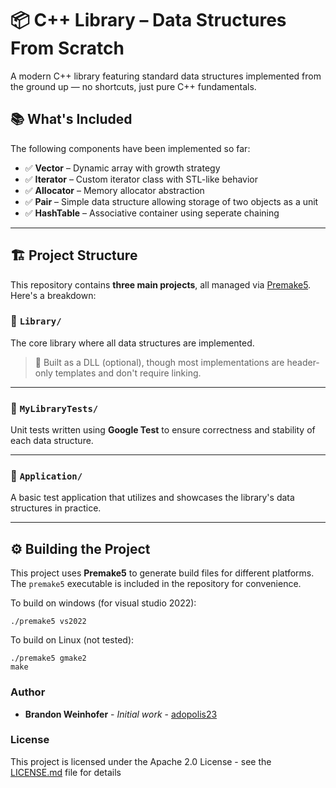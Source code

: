 # 📦 C++ Library – Data Structures From Scratch

A modern C++ library featuring standard data structures implemented from the ground up — no shortcuts, just pure C++ fundamentals.

## 📚 What's Included

The following components have been implemented so far:

- ✅ **Vector** – Dynamic array with growth strategy  
- ✅ **Iterator** – Custom iterator class with STL-like behavior  
- ✅ **Allocator** – Memory allocator abstraction
- ✅ **Pair** – Simple data structure allowing storage of two objects as a unit
- ✅ **HashTable** – Associative container using seperate chaining

---

## 🏗️ Project Structure

This repository contains **three main projects**, all managed via [Premake5](https://premake.github.io/). Here's a breakdown:

### 📁 `Library/`
The core library where all data structures are implemented.

> 🔧 Built as a DLL (optional), though most implementations are header-only templates and don't require linking.

---

### 🧪 `MyLibraryTests/`
Unit tests written using **Google Test** to ensure correctness and stability of each data structure.

---

### 🧪 `Application/`
A basic test application that utilizes and showcases the library's data structures in practice.

---

## ⚙️ Building the Project

This project uses **Premake5** to generate build files for different platforms. The `premake5` executable is included in the repository for convenience.


To build on windows (for visual studio 2022):
```
./premake5 vs2022
```

To build on Linux (not tested):
```
./premake5 gmake2
make
```

### Author
* **Brandon Weinhofer** - *Initial work* - [adopolis23](https://github.com/adopolis23)

### License

This project is licensed under the Apache 2.0 License - see the [LICENSE.md](LICENSE.md) file for details